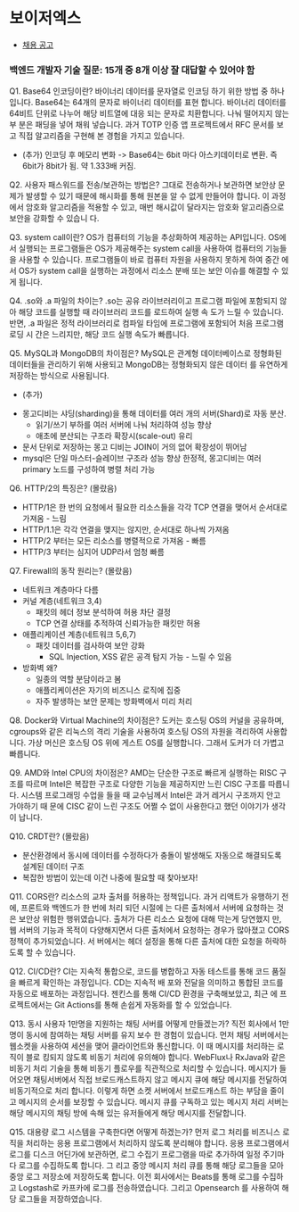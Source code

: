 # 보이저엑스

- [채용 공고](https://v6xcareer.notion.site/2f61a1b40c81495eaf564cde9efc6089)


### 백엔드 개발자 기술 질문: 15개 중 8개 이상 잘 대답할 수 있어야 함

Q1. Base64 인코딩이란?
바이너리 데이터를 문자열로 인코딩 하기 위한 방법 중 하나입니다. Base64는 64개의 문자로 바이너리 데이터를 표현
합니다. 바이너리 데이터를 64비트 단위로 나누어 해당 비트열에 대응 되는 문자로 치환합니다. 나눠 떨어지지 않는 부
분은 패딩을 넣어 채워 넣습니다. 과거 TOTP 인증 앱 프로젝트에서 RFC 문서를 보고 직접 알고리즘을 구현해 본 경험을
가지고 있습니다.

+ (추가) 인코딩 후 메모리 변화
-> Base64는 6bit 마다 아스키데이터로 변환. 즉 6bit가 8bit가 됨. 약 1.333배 커짐. 

Q2. 사용자 패스워드를 전송/보관하는 방법은?
그대로 전송하거나 보관하면 보안상 문제가 발생할 수 있기 때문에 해시화를 통해 원본을 알 수 없게 만들어야 합니다.
이 과정에서 암호화 알고리즘을 적용할 수 있고, 매번 해시값이 달라지는 암호화 알고리즘으로 보안을 강화할 수 있습니
다.

Q3. system call이란?
OS가 컴퓨터의 기능을 추상화하여 제공하는 API입니다. OS에서 실행되는 프로그램들은 OS가 제공해주는 system
call을 사용하여 컴퓨터의 기능들을 사용할 수 있습니다. 프로그램들이 바로 컴퓨터 자원을 사용하지 못하게 하여 중간
에서 OS가 system call을 실행하는 과정에서 리소스 분배 또는 보안 이슈를 해결할 수 있게 됩니다.

Q4. .so와 .a 파일의 차이는?
.so는 공유 라이브러리이고 프로그램 파일에 포함되지 않아 해당 코드를 실행할 때 라이브러리 코드를 로드하여 실행 속
도가 느릴 수 있습니다. 반면, .a 파일은 정적 라이브러리로 컴파일 타임에 프로그램에 포함되어 처음 프로그램 로딩 시
간은 느리지만, 해당 코드 실행 속도가 빠릅니다.

Q5. MySQL과 MongoDB의 차이점은?
MySQL은 관계형 데이터베이스로 정형화된 데이터들을 관리하기 위해 사용되고 MongoDB는 정형화되지 않은 데이터
를 유연하게 저장하는 방식으로 사용됩니다.

+ (추가)
- 몽고디비는 샤딩(sharding)을 통해 데이터를 여러 개의 서버(Shard)로 자동 분산.
    - 읽기/쓰기 부하를 여러 서버에 나눠 처리하여 성능 향상
    - 애초에 분산되는 구조라 확장시(scale-out) 유리
- 문서 단위로 저장하는 몽고 디비는 JOIN이 거의 없어 확장성이 뛰어남
- mysql은 단일 마스터-슬레이브 구조라 성능 향상 한정적, 몽고디비는 여러 primary 노드를 구성하여 병렬 처리 가능

Q6. HTTP/2의 특징은? (몰랐음)
- HTTP/1은 한 번의 요청에서 필요한 리소스들을 각각 TCP 연결을 맺어서 순서대로 가져옴 - 느림
- HTTP/1.1은 각각 연결을 맺지는 않지만, 순서대로 하나씩 가져옴
- HTTP/2 부터는 모든 리소스를 병렬적으로 가져옴 - 빠름
- HTTP/3 부터는 심지어 UDP라서 엄청 빠름

Q7. Firewall의 동작 원리는? (몰랐음)
- 네트워크 계층마다 다름
- 커널 계층(네트워크 3,4)
    - 패킷의 헤더 정보 분석하여 허용 차단 결정
    - TCP 연결 상태를 추적하여 신뢰가능한 패킷만 허용
- 애플리케이션 계층(네트워크 5,6,7)
    - 패킷 데이터를 검사하여 보안 강화
        - SQL Injection, XSS 같은 공격 탐지 가능 - 느릴 수 있음
- 방화벽 왜?
    - 일종의 역할 분담이라고 봄
    - 애플리케이션은 자기의 비즈니스 로직에 집중
    - 자주 발생하는 보안 문제는 방화벽에서 미리 처리

Q8. Docker와 Virtual Machine의 차이점은?
도커는 호스팅 OS의 커널을 공유하며, cgroups와 같은 리눅스의 격리 기술을 사용하여 호스팅 OS의 자원을 격리하여
사용합니다. 가상 머신은 호스팅 OS 위에 게스트 OS를 실행합니다. 그래서 도커가 더 가볍고 빠릅니다.

Q9. AMD와 Intel CPU의 차이점은?
AMD는 단순한 구조로 빠르게 실행하는 RISC 구조를 따르며 Intel은 복잡한 구조로 다양한 기능을 제공하지만 느린
CISC 구조를 따릅니다. 시스템 프로그래밍 수업을 들을 때 교수님께서 Intel은 과거 레거시 구조까지 안고 가야하기 때
문에 CISC 같이 느린 구조도 어쩔 수 없이 사용한다고 했던 이야기가 생각이 납니다.

Q10. CRDT란? (몰랐음)
- 분산환경에서 동시에 데이터를 수정하다가 충돌이 발생해도 자동으로 해결되도록 설계된 데이터 구조
- 복잡한 방법이 있는데 이건 나중에 필요할 때 찾아보자!

Q11. CORS란?
리소스의 교차 출처를 허용하는 정책입니다. 과거 리액트가 유행하기 전에, 프론트와 백엔드가 한 번에 처리 되던 시절에
는 다른 출처에서 서버에 요청하는 것은 보안상 위험한 행위였습니다. 출처가 다른 리소스 요청에 대해 막는게 당연했지
만, 웹 서버의 기능과 목적이 다양해지면서 다른 출처에서 요청하는 경우가 많아졌고 CORS 정책이 추가되었습니다. 서
버에서는 헤더 설정을 통해 다른 출처에 대한 요청을 허락하도록 할 수 있습니다.

Q12. CI/CD란?
CI는 지속적 통합으로, 코드를 병합하고 자동 테스트를 통해 코드 품질을 빠르게 확인하는 과정입니다. CD는 지속적 배
포와 전달을 의미하고 통합된 코드를 자동으로 배포하는 과정입니다. 젠킨스를 통해 CI/CD 환경을 구축해보았고, 최근
에 프로젝트에서는 Git Actions를 통해 손쉽게 자동화를 할 수 있었습니다.

Q13. 동시 사용자 1만명을 지원하는 채팅 서버를 어떻게 만들겠는가?
직전 회사에서 1만명이 동시에 참여하는 채팅 서버를 유지 보수 한 경험이 있습니다.
먼저 채팅 서버에서는 웹소켓을 사용하여 세션을 맺어 클라이언트와 통신합니다. 이 때 메시지를 처리하는 로직이 블로
킹되지 않도록 비동기 처리에 유의해야 합니다. WebFlux나 RxJava와 같은 비동기 처리 기술을 통해 비동기 플로우를
직관적으로 처리할 수 있습니다.
메시지가 들어오면 채팅서버에서 직접 브로드캐스트하지 않고 메시지 큐에 해당 메시지를 전달하여 비동기적으로 처리
합니다. 이렇게 하면 소켓 서버에서 브로드캐스트 하는 부담을 줄이고 메시지의 순서를 보장할 수 있습니다. 메시지 큐를
구독하고 있는 메시지 처리 서버는 해당 메시지의 채팅 방에 속해 있는 유저들에게 해당 메시지를 전달합니다.

Q15. 대용량 로그 시스템을 구축한다면 어떻게 하겠는가?
먼저 로그 처리를 비즈니스 로직을 처리하는 응용 프로그램에서 처리하지 않도록 분리해야 합니다. 응용 프로그램에서
로그를 디스크 어딘가에 보관하면, 로그 수집기 프로그램을 따로 추가하여 일정 주기마다 로그를 수집하도록 합니다. 그
리고 중앙 메시지 처리 큐를 통해 해당 로그들을 모아 중앙 로그 저장소에 저장하도록 합니다.
이전 회사에서는 Beats를 통해 로그를 수집하고 Logstash로 카프카에 로그를 전송하였습니다. 그리고 Opensearch
를 사용하여 해당 로그들을 저장하였습니다.

